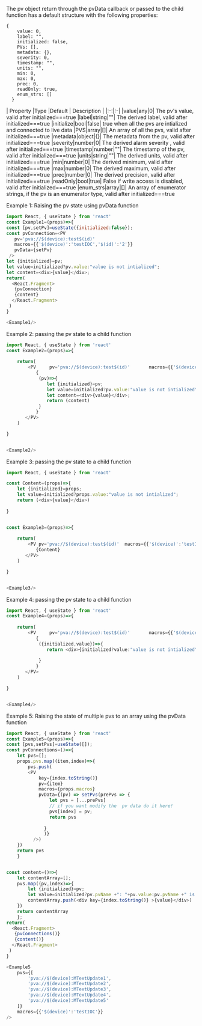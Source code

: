 The pv object return through the pvData callback or passed to the child function has a default structure with the following properties:

``` static
{
    value: 0,
    label: "",
    initialized: false,
    PVs: [],
    metadata: {},
    severity: 0,
    timestamp: "",
    units: "",
    min: 0,
    max: 0,
    prec: 0,
    readOnly: true,
    enum_strs: []
  }
```
|  Property |Type |Default | Description |
|:-:|:-|
|value|any|0| The pv's value, valid after initialized===true
|label|string|""| The derived label, valid after initialized===true
|initialize|bool|false| true when all the pvs are intialized and connected to live data
|PVS|array|[]| An array of all the pvs, valid after initialized===true
|metadata|object|{}| The metadata from the pv, valid after initialized===true
|severity|number|0| The derived alarm severity , valid after initialized===true
|timestamp|number|""| The timestamp of the pv, valid after initialized===true
|units|string|""| The derived units, valid after initialized===true
|min|number|0| The derived minimum, valid after initialized===true
|max|number|0| The derived maximum, valid after initialized===true
|prec|number|0| The derived precision, valid after initialized===true
|readOnly|bool|true| False if write access is disabled, valid after initialized===true
|enum_strs|array|[]| An array of enumerator strings, if the pv is an enumerator type, valid after initialized===true

Example 1: Raising the pv state using pvData function

```js
import React, { useState } from 'react'
const Example1=(props)=>{
const [pv,setPv]=useState({initialized:false});
const pvConnection=<PV
   pv='pva://$(device):test$(id)'
   macros={{'$(device)':'testIOC','$(id)':'2'}} 
   pvData={setPv}
 />
let {initialized}=pv;
let value=initialized?pv.value:"value is not intialized";
let content=<div>{value}</div>;
return(   
  <React.Fragment>
   {pvConnection}
   {content}
  </React.Fragment>
 )
}

<Example1/>
```
Example 2: passing the pv state to a child function

```js
import React, { useState } from 'react'
const Example2=(props)=>{
    
    return(
        <PV     pv='pva://$(device):test$(id)'       macros={{'$(device)':'testIOC','$(id)':'2'}} >
           { 
            (pv)=>{
               let {initialized}=pv;
               let value=initialized?pv.value:"value is not intialized";
               let content=<div>{value}</div>;
               return (content)
            }
           }
       </PV>
    )

}


<Example2/>
```


Example 3: passing the pv state to a child function

```js
import React, { useState } from 'react'

const Content=(props)=>{
    let {initialized}=props;
    let value=initialized?props.value:"value is not intialized";
    return (<div>{value}</div>)
    
}


const Example3=(props)=>{
    
    return(
        <PV pv='pva://$(device):test$(id)'  macros={{'$(device)':'testIOC','$(id)':'2'}} >
           {Content}
       </PV>
    )

}


<Example3/>
```

Example 4: passing the pv state to a child function

```js
import React, { useState } from 'react'
const Example4=(props)=>{
    
    return(
        <PV     pv='pva://$(device):test$(id)'       macros={{'$(device)':'testIOC','$(id)':'2'}} >
           { 
            ({initialized,value})=>{
               return <div>{initialized?value:"value is not intialized"}</div>
               
            }
           }
       </PV>
    )

}


<Example4/>
```

Example 5: Raising the state of multiple pvs to an array using  the pvData function

```js
import React, { useState } from 'react'
const Example5=(props)=>{
const [pvs,setPvs]=useState([]);
const pvConnections=()=>{
    let pvs=[];
    props.pvs.map((item,index)=>{
        pvs.push(
        <PV
            key={index.toString()}
            pv={item}
            macros={props.macros} 
            pvData={(pv) => setPvs(prePvs => {
                let pvs = [...prePvs]
                // if you want modify the  pv data do it here!
                pvs[index] = pv;
                return pvs
  
              }
              )}
          />)
    })
    return pvs
    }


const content=()=>{
    let contentArray=[];
    pvs.map((pv,index)=>{
        let {initialized}=pv;
        let value=initialized?pv.pvName +": "+pv.value:pv.pvName +" is not initialized";
        contentArray.push(<div key={index.toString()} >{value}</div>)
    })
    return contentArray
    };
return(   
  <React.Fragment>
   {pvConnections()}
   {content()}
  </React.Fragment>
 )
}

<Example5
    pvs={[
        'pva://$(device):MTextUpdate1',
        'pva://$(device):MTextUpdate2',
        'pva://$(device):MTextUpdate3',
        'pva://$(device):MTextUpdate4',
        'pva://$(device):MTextUpdate5'
    ]}
    macros={{'$(device)':'testIOC'}} 
/>
```